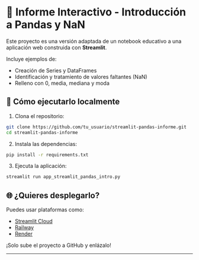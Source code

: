 
# 📘 Informe Interactivo - Introducción a Pandas y NaN

Este proyecto es una versión adaptada de un notebook educativo a una aplicación web construida con **Streamlit**.

Incluye ejemplos de:
- Creación de Series y DataFrames
- Identificación y tratamiento de valores faltantes (NaN)
- Relleno con 0, media, mediana y moda

## 🚀 Cómo ejecutarlo localmente

1. Clona el repositorio:
```bash
git clone https://github.com/tu_usuario/streamlit-pandas-informe.git
cd streamlit-pandas-informe
```

2. Instala las dependencias:
```bash
pip install -r requirements.txt
```

3. Ejecuta la aplicación:
```bash
streamlit run app_streamlit_pandas_intro.py
```

## 🌐 ¿Quieres desplegarlo?

Puedes usar plataformas como:

- [Streamlit Cloud](https://streamlit.io/cloud)
- [Railway](https://railway.app)
- [Render](https://render.com)

¡Solo sube el proyecto a GitHub y enlázalo!

---
